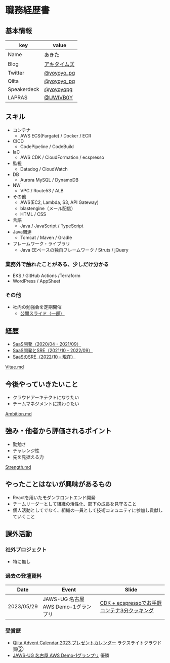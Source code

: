 # 職務経歴書

## 基本情報

|key          |value                                                      |
|-------------|-----------------------------------------------------------|
|Name         |あきた                                                      |
|Blog         |[アキタイムズ](https://yoyoyo-pg.hatenablog.jp/)            |
|Twitter      |[@yoyoyo_pg](https://twitter.com/yoyoyo_pg)                |
|Qiita        |[@yoyoyo_pg](https://qiita.com/yoyoyo_pg)                  |
|Speakerdeck  |[@yoyoyopg](https://speakerdeck.com/yoyoyopg)              |
|LAPRAS       |[@UWIVB0Y](https://lapras.com/public/UWIVB0Y)              |

## スキル

- コンテナ
  - AWS ECS(Fargate) / Docker / ECR
- CICD
  - CodePipeline / CodeBuild
- IaC
  - AWS CDK / CloudFormation / ecspresso
- 監視
  - Datadog / CloudWatch
- DB
  - Aurora MySQL / DynamoDB
- NW
  - VPC / Route53 / ALB
- その他
  - AWS(EC2, Lambda, S3, API Gateway)
  - blastengine（メール配信）
  - HTML / CSS
- 言語
  - Java / JavaScript / TypeScript
- Java関連
  - Tomcat / Maven / Gradle
- フレームワーク・ライブラリ
  - Java EEベースの独自フレームワーク / Struts / jQuery

### 業務外で触れたことがある、少しだけ分かる

- EKS / GitHub Actions /Terraform
- WordPress / AppSheet

### その他

- 社内の勉強会を定期開催
  - [公開スライド（一部）](https://github.com/yoyoyo-pg/infra-study)

## 経歴

- [SaaS開発（2020/04 - 2021/09）](/detail/Vitae/2020.md)
- [SaaS開発とSRE（2021/10 - 2022/09）](/detail/Vitae/2021.md)
- [SaaSのSRE（2022/10 - 現在）](/detail/Vitae/2022-2024.md)

[Vitae.md](/detail/Vitae.md)

## 今後やっていきたいこと

- クラウドアーキテクトになりたい
- チームマネジメントに携わりたい

[Ambition.md](/detail/Ambition.md)

## 強み・他者から評価されるポイント

- 勤勉さ
- チャレンジ性
- 先を見据える力

[Strength.md](/detail/Strength.md)

## やったことはないが興味があるもの

- Reactを用いたモダンフロントエンド開発
- チームリーダーとして組織の活性化、部下の成長を見守ること
- 個人活動としてでなく、組織の一員として技術コミュニティに参加し貢献していくこと

## 課外活動

### 社外プロジェクト

- 特に無し

### 過去の登壇資料

|Date       |Event                                 |Slide  |
|-----------|--------------------------------------|-------|
|2023/05/29 |JAWS-UG 名古屋 AWS Demo-1グランプリ    |[CDK + ecspressoでお手軽コンテナ3分クッキング](https://speakerdeck.com/yoyoyopg/cdk-plus-ecspressodeoshou-qing-kontena3fen-kutukingu)|

### 受賞歴

- [Qiita Advent Calendar 2023 プレゼントカレンダー](https://blog.qiita.com/adventcalendar-2023-presents-winners/) ラクスライトクラウド賞②
- [JAWS-UG 名古屋 AWS Demo-1グランプリ](https://jawsug-nagoya.doorkeeper.jp/events/155833) 優勝
